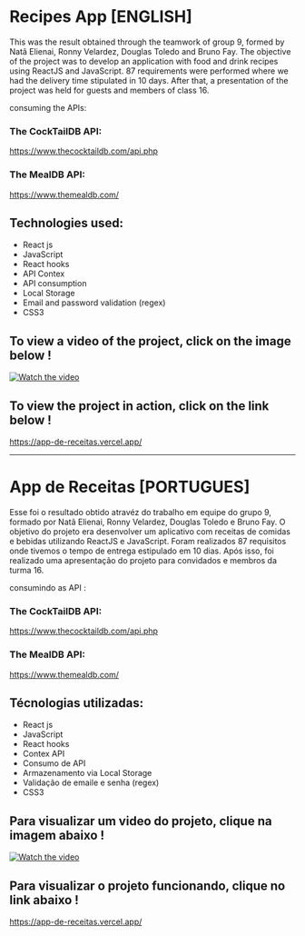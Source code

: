 # Recipes App [ENGLISH]

This was the result obtained through the teamwork of group 9, formed by Natã Elienai, Ronny Velardez, Douglas Toledo and Bruno Fay.
The objective of the project was to develop an application with food and drink recipes using ReactJS and JavaScript.
87 requirements were performed where we had the delivery time stipulated in 10 days. After that, a presentation of the project was held for guests and members of class 16.
	
consuming the APIs:

### The CockTailDB API:
https://www.thecocktaildb.com/api.php

### The MealDB API:
https://www.themealdb.com/

## Technologies used:

- React js
- JavaScript
- React hooks
- API Contex
- API consumption
- Local Storage
- Email and password validation (regex)
- CSS3



## To view a video of the project, click on the image below !

[![Watch the video](https://encrypted-tbn0.gstatic.com/images?q=tbn:ANd9GcTvX7XjW8SbO7M8RFY41EYr8WtFq9QouZ7L5A&usqp=CAU)](https://youtu.be/tuDBJ61bJVU)

## To view the project in action, click on the link below !

https://app-de-receitas.vercel.app/


----------------------------------------------------------------

# App de Receitas [PORTUGUES]

Esse foi o resultado obtido atravéz do trabalho em equipe do grupo 9, formado por Natã Elienai, Ronny Velardez, Douglas Toledo e Bruno Fay.
O objetivo do projeto era desenvolver um aplicativo com receitas de comidas e bebidas utilizando ReactJS e JavaScript.
Foram realizados 87 requisitos onde tivemos o tempo de entrega estipulado em 10 dias. Após isso, foi realizado uma apresentação do projeto para convidados e membros da turma 16.
	
consumindo as API :

### The CockTailDB API:
https://www.thecocktaildb.com/api.php

### The MealDB API:
https://www.themealdb.com/

## Técnologias utilizadas:

- React js
- JavaScript
- React hooks
- Contex API
- Consumo de API
- Armazenamento via Local Storage
- Validação de emaile e senha (regex)
- CSS3



## Para visualizar um video do projeto, clique na imagem abaixo !

[![Watch the video](https://encrypted-tbn0.gstatic.com/images?q=tbn:ANd9GcTvX7XjW8SbO7M8RFY41EYr8WtFq9QouZ7L5A&usqp=CAU)](https://youtu.be/tuDBJ61bJVU)

## Para visualizar o projeto funcionando, clique no link abaixo !

https://app-de-receitas.vercel.app/
